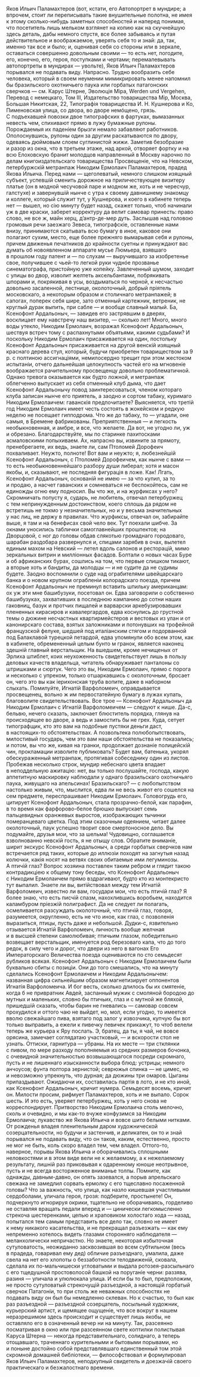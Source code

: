 <!-- ---
layout: narrative
title: 05. Ловчая повесть, или картинки с выставки
language: ru
--- -->

Яков Ильич Паламахтеров (вот, кстати, его Автопортрет в мундире; а впрочем, стоит ли переписывать такие внушительные полотна, не имея к этому сколько-нибудь заметных способностей и наперед понимая, что посетитель лишь мельком взглянет на копию как 
на скучнейшую здесь деталь, дабы немного спустя, все более забываясь и путая действительное и воображаемое, уверять себя то 
и знай: да, так, именно так все и было; и, оценивая себя со стороны 
или в зеркале, оставаться совершенно довольным своими — то есть 
нет, погодите, его, конечно, его, героя, поступками и чертами; перемалевывать автопортреты в мундирах — увольте), Яков Ильич Паламахтеров порывался не подавать виду. Напрасно. Трудно вообразить себе человека, который в своем неумении мимикрировать менее напомнил бы бразильского охотничьего паука или горбатых 
патагонских сверчков — см. Карус Штерне, Эволюцiя Mipa, Werden 
und Vergehen, Перевод с немецкаго, Том III, Издательство товарищества Mip, Москва, Большая Никитская, 22, Типографiя товарищества И. Н. Кушнерова и Ко, Пименовская улица, со двора, во дворе 
немóщено, грязь. С подъехавшей повозки двое типографских в фартуках, вымазанных невесть чем, спихивают прямо в лужу бумажные 
рулоны. Порождаемыя их паденiем брызги немало забавляют работников. Ополоснувшись, рулоны один за другим раскатываются по 
двору, одеваясь дюймовым слоем суглинистой жижи. Заметив безобразие и разор из окна, что в третьем этаже, над аркой, отворяет фортку и на всю Елоховскую бранит молодцов направленный в Москву 
нарочно по делам книгоиздательскаго товарищества Просвещенiе, 
что на Невском, петербуржскiй метранпаж Никодим Ермолаич Паламахтеров, прадед Якова Ильича. Перед нами — щеголеватый, 
немного слишком изящный субъект, успевшiй сменить дорожное на 
приличествующее визитеру платье (он в модной чесучовой паре 
и модном же, хоть и не чересчур, галстухе) и завернувшiй нынче 
с утра к своему давнишнему знакомцу и коллеге, который служит 
тут, у Кушнерова, и коего в кабинете теперь нет — вышел, но ciю 
минуту будет назад, скажет только, чтоб начинали уж в две краски, 
заберет корректуру да велит самовар принесть: право слово, не все 
ж, майн херц, д’антр-де-мер дуть. Заслышав над головою громовыя 
речи заезжаго Зевеса, типографскiе, оставленные нами внизу, принимаются скатывать всю бумагу в иное, каковое они полагают сухим, место, еще более прежняго вымарывая себя и рулоны, причем 
движенья печатников до крайности суетны и принуждают вас думать об новоявленном аппарате мусье Люмьера, взявшаго в прошлом году патент и — по слухам — выручившаго за изобретенье свое, 
получившее с чьей-то легкой руки чуднóе прозванье синематографа, пристойную уже копейку. Завлеченный шумом, заходит с улицы во двор, изволит желтеть аксельбантами, побрякивать шпорами 
и, покрякивая в усы, воздыматься по черной, к несчастью довольно 
засаленной, лестнице, околоточный, добрый прiятель московскаго, 
а некоторым образом и столичнаго метранпажей; в сапогах, поперек 
себя шире, зато отменный картежник, ветреник, не круглый дурак 
выпить, при сабле — и вообще славный малый. Ба, Ксенофонт Ардальоныч, — завидев его застрявшим в дверях, восклицает ему навстречу наш визитер, — сколько лет! Много, много воды утекло, Никодим Ермолаич, возражал Ксенофонт Ардальоныч, шествуя встреч 
тому с распахнутыми объятьями, какими судьбами? И поскольку 
Никодим Ермолаич присаживается на один, постольку Ксенофонт 
Ардальоныч присаживается на другой венскiй изящный краснаго дерева стул, который, будучи приобретен товариществом за 9 р. 
с полтиною ассигнацiями, немилосердно трещит при этом жестоком 
испытанiи, отчего дальнейшая целокупность частей его на мгновенiе воображается рачительному просвещенцу довольно проблематичной. Однако тревога оказывается как будто ложной, и метранпаж облегченно выпускает из себя отменный клуб дыма, что дает 
Ксенофонт Ардальонычу повод заинтересоваться, членом котораго 
клуба записан нынче его приятель, а заодно и сортом табаку, куримаго Никодим Ермолаичем: гаванскiя предпочитаете? Выясняется, 
что третiй год Никодим Ермолаич имеет честь состоять в жокейском и редкую неделю не посещает гипподрома. Что же до табаку, 
то — угадали, оне самыя, в Бремене фабрикованы. Преприятственныя — и легкость необыкновенная, и амбре, и все, что желаете. Да 
вот, не угодно ли, уж и обрезано. Благодарствуйте, мы по старинке 
пахитосками асмаловскими попыхиваем. Ах, напрасно вы, извините за прямоту, пренебрегаете, их ведь, знаете ли, сам Птоломей Дорофеич похваливает. Неужто, полноте! Вот вам и неужто; я, любезнейшiй Ксенофонт Ардальоныч, с Птоломей Дорофеичем, как нынче с вами — то есть необыкновеннейшаго разбору души либерал; 
хотя и масон якобы, и, сказывают, не последняя фигурацiя в ложе. 
Как! Лгать, Ксенофонт Ардальоныч, основанiй не имею — за что 
купил, за то и продаю, а насчет гаванских и сомневаться не беспокойтесь, сам не единожды огню ему подносил. Вы что же, и на журфиксах у него? Скромничать попусту я, сударь, не любитель, отвечал петербуржец с тем непринужденным достоинством, коего сплошь 
да рядом не встретишь не токмо у незначительных, но и у весьма 
значительных у нас лиц, не держу в правилах. Что журфиксы, отвечал он, забирайте выше, я там и на бенефисах свой чело век. Тут 
поехали шибче. За окнами уносились таблички самоглавнейших 
прошпектов; на Дворцовой, с ног до головы обдав слякотью громаднаго городоваго, шарабан раздобара развернулся и, спицами зарябив в очах, вылетел единым махом на Невский — летел вдоль салонов и ресторацiй, мимо зеркальных витрин и миллiонных фасадов. 
Болтали о новых часах Буре и об африканских бурах, сошлись на 
том, что первые слишком тикают, а вторые хоть и бандиты, да молодцы — и не судите да не судимы будете. Заодно воспомнили о суде над ограбителями швейцарскаго банка и о новом крупном ограбленiи колорадскаго поезда, причем Ксенофонт Ардальоныч не 
 преминул вставить шпильку американцам: ох уж эти мне башибузуки, посетовал он. Едва заговорили о собственно башибузуках, захвативших в последнюю кампанию до сотни наших гаковниц, базук 
и протчих пищалей и варварски аркебузировавших плененных кирасиров и кавалергардов, едва коснулись до грустной темы о дюжине несчастных квартирмейстеров и вестовых из улан и от канонирскаго состава, взятых заложниками и потонувших на трофейной 
французской фелуке, шедшей под италiанским стягом и подорванной под Балаклавой турецкой петардой, едва упомянули обо всем 
этом, как в кабинете, обремененный целым бунто м гранок, является 
наконец здешнiй главный верстальщик. На вшедшем, кроме нечищеных от Эрлиха штиблет, коих неухоженность свидетельствует 
лишь в пользу деловых качеств владельца, читатель обнаруживает 
панталоны со штришками и сюртук. Чего это вы, Никодим Ермолаич, прямо с порога и несколько с упреком, только отшаркавшись 
с околоточным, бросает он, чего это вы как iерихонская труба вопите, даже в наборном слыхать. Помилуйте, Игнатiй Варфоломеич, 
оправдывается просвещенец, вольно ж им первостатейную бумагу 
в лужах купать, благоволите свидетельствовать. Все трое — Ксенофонт Ардальоныч да Никодим Ермолаич с Игнатiй Варфоломеичем — следуют к нише. Да-с, бельвю, нечего сказать, заключает блюститель порядка, глянув на происходящее во дворе, а ведь и замостить бы не грех. Куда, сетует типографщик, кто это вам на подобные 
пустяки деньги даст, в настоящих-то обстоятельствах. А позвольтека полюбопытствовать, милостивый государь, чем это вам наши 
обстоятельства не показались; и потом, вы что же, кивая на гранки, 
продолжает дознанiе полицейскiй чин, прокламации изволите публиковать? Будет вам, батенька, укорял обескураженный метранпаж, 
протягивая собеседнику один из листов. Пробежав несколько строк, 
мундир небеснаго цвета впадает в неподдельную ажитацiю: нет, вы 
только послушайте, господа, какую аппетитную маскировку наблюдали у однаго бразильскаго охотничьяго паука, живущаго на апельсинах! Бразильскаго? — с любопытством настолько живым, что, 
мыслится, едва ли не весь живот его сошелся на сем предмете, переспрашивает Никодим Ермолаич. Головогрудь его, цитирует Ксенофонт Ардальоныч, стала прозрачно-белой, как парафин, в то время 
как фарфорово-белое брюшко выпускает семь пальцевидных оранжевых выростов, изображающих тычинки померанцеваго цветка. Под 
этим сказочным одеянием, читает далее околоточный, паук успешно творит свое смертоносное дело. Вы подумайте, друзья мои, что 
за шельма! Чудовищно, соглашается взволнованно невскiй гость, 
я не отыщу слов. Обратите вниманiе, ширит экскурс Ксенофонт Ардальоныч, а среди горбатых сверчков нам встречается ряд таких, 
которые до иллюзiи походят на загнутыя назад колючки, какiя носят на ветвях своих обитаемые ими легуминозы. А птичiй глаз? Вопрос хозяина поставлен таким ребром и глядит такою контрадикцiею к общему тону беседы, что Ксенофонт Ардальоныч с Никодим 
Ермолаичем прямо вздрагивают, будто кто из монтекристо тут выпалил. Знаете ли вы, витiйствовал между тем Игнатiй Варфоломеич, 
известно ли вам, государи мои, что есть птичiй глаз? Я более знаю, 
что есть писчiй спазм, нахохлившись воробьем, находится каламбуром прiезжiй полиграфист. Да не следует ли полагать, осмеливается 
разсуждать околоточный, что птичiй глаз, говоря, разумеется, округленно, есть не что иное, как глаз, с позволенiя выразиться, птицы, 
пусть даже и небольшой. Дудки-с, язвительно отзывается Игнатiй 
Варфоломеич, личность вообще желчная и в высшей степени самолюбивая; птичьим глазом, победительно возвещает верстальщик, 
именуется род березоваго капа, что до того редок, в силу чего и дорог, что двери из него в вагонах Его Императорскаго Величества 
поезда оцениваются по сто семьдесят рубликов всякая. Ксенофонт 
Ардальоныч с Никодим Ермолаичем были буквально сбиты с позицiи. Они до того смешались, что на минуту сделались Ксенофонт 
Ермолаичем и Никодим Ардальонычем: названная цифра сильнейшим образом магнетизирует оппонентов Игнатiя Варфоломеича. 
И бог весть, сколько длилось бы их смятенiе, когда б не привратник 
Авдей, заспанный мужик с смоляной бородою до мутных и маленьких, словно бы птичьих, глаз и с мутной же бляхой, пришедшiй сказать, чтобы барин не гневались — самовар совсем прохудился и оттого чаю не выйдет, но, мол, если угодно, то имеется вволю свежайшаго пива, взятаго под залог у извозчика, купчую бы вот только 
выправить, а ежели к пивечку певичек прикажут, то чтоб велели 
теперь же курьера к Яру послать. Э, братец, да ты, я чай, не вовсе 
орясина, замечает соглядатаю участковый, — и вскорости стол не 
узнать. Оттиски, гарнитура — убраны. На их месте — три стклянки 
с пивом, по мере разходу пополняемыя из средних размеров бочонка, с очевидной значительностью возвышающагося посреди скромнаго, пусть и не лишеннаго изысканности выбора блюд: устрицы; 
немного анчоусов; фунта полтора зернистой; севрюжья спинка — не 
цимес, но и невозможно упрекнуть, что дурная; да дюжины три омаров. Цыганы припаздывают. Ожидаючи их, составилась партiя в лото, и не кто иной, как Ксенофонт Ардальоныч, кричит нумера. Семьдесят восемь, кричит он. Милости просим, рифмует Паламахтеров, 
хоть и не выпало. Сорок шесть. И это есть, уверяет петербуржец, 
хоть у него снова не корреспондирует. Притворство Никодим Ермолаича столь мелочно, сколь и очевидно, и мы как-то вчуже конфузимся за Никодим Ермолаича; лукавство же Якова Ильича и вовсе 
шито белыми нитками. От рожденья владея пленительным даром 
художнической созерцательности, но будучи и застенчив, и деликатен, он то и знай порывался не подавать виду, что он таков, каким, 
естественно, просто не мог не быть, коль скоро владел тем, чем владел. Оттого-то, наверное, порывы Якова Ильича и оборачивались 
сплошными неловкостями и в этом виде вели не к желаемому, а к нежелаемому результату, лишнiй раз приковывая к одаренному юноше неотрывное, пусть и не всегда восторженное вниманье толпы. 
Помните, как однажды, давным-давно, он опять зазевался, а порыв 
апрельскаго свежака не замедлил сорвать ермолку с его тщеславно 
посаженной головы? Что за важность, что улица, как назло кишевшая участливыми сердоболами, уличала героя, грозя: подберите, 
простынете! Он, подчеркнуто игнорируя окрики, тщательно не оборачиваясь, горделиво не оставляя вращать педали вперед и — цинически легкомысленно стрекоча шестеренками, цепью и храповиком 
холостаго хода — назад, попытался тем самым представить все дело 
так, словно не имеет к нему никакого касательства, и не прекращал 
разъезжать — как ему непременно хотелось видеть глазами сторонняго наблюдателя — меланхолически непричастно. Но знаете, некоторая избыточная сутуловатость, неожиданно засквозившая во всем 
субтильном (весь в прадеда, говаривал ему дед) обличие разъезднаго, умалила, даже свела на нет его хлопоты о беззаботности телодвиженiй, сковала, сделала их по-мальчишески угловатыми и выдала 
ротозея-разсыльнаго с его тщедушной простоволосой башкой на 
поруганiе черни: раззява, разиня — уличала и улюлюкала улица. 
И если бы то был, предположим, не просто сутуловатый стрекочущiй разъездной, а настоящiй горбатый сверчок Патагонiи, то при 
столь же неважных способностях не подавать виду он был бы немедленно склеван. Но к счастью, то был как раз разъездной — разъездной созерцатель, посыльный художник, курьерский артист, и щемящее ощущенiе, что все вокруг в нашем неразрешимом здесь происходит и существует лишь якобы, не оставляло его в означенный 
вечер ни на минуту. Так, разсеянно посматривая в окно или при 
разсеянном свете коптилки полистывая Каруса Штерна — некогда 
представительнаго, солиднаго, а теперь отощавшаго, траченнаго курительными и бытовыми порывами, но и поныне достойно собой 
представлявшаго единственный том этой скромной домашней библiотеки, — философствовал и формулировал Яков Ильич Паламахтеров, неподкупный свидетель и доезжачiй своего практическаго 
и безжалостнаго времени.
